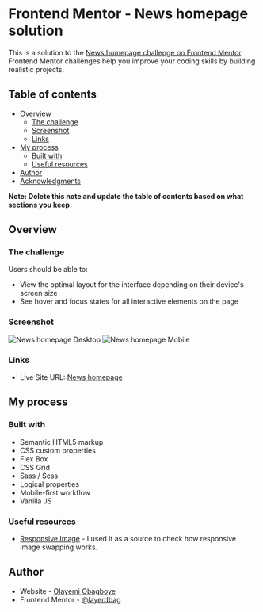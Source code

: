# Frontend Mentor - News homepage solution

This is a solution to the [News homepage challenge on Frontend Mentor](https://www.frontendmentor.io/challenges/news-homepage-H6SWTa1MFl).
Frontend Mentor challenges help you improve your coding skills by building realistic projects.

## Table of contents

- [Overview](#overview)
  - [The challenge](#the-challenge)
  - [Screenshot](#screenshot)
  - [Links](#links)
- [My process](#my-process)
  - [Built with](#built-with)
  - [Useful resources](#useful-resources)
- [Author](#author)
- [Acknowledgments](#acknowledgments)

**Note: Delete this note and update the table of contents based on what sections you keep.**

## Overview

### The challenge

Users should be able to:

- View the optimal layout for the interface depending on their device's screen size
- See hover and focus states for all interactive elements on the page

### Screenshot

![News homepage Desktop](https://github.com/layerdbag/fems-news-homepage/blob/main/assets/images/desktop0.jpeg)
![News homepage Mobile](https://github.com/layerdbag/fems-news-homepage/blob/main/assets/images/mobile0.jpeg)

### Links

- Live Site URL: [News homepage](https://github.com/layerdbag/fem-news-homepage)

## My process

### Built with

- Semantic HTML5 markup
- CSS custom properties
- Flex Box
- CSS Grid
- Sass / Scss
- Logical properties
- Mobile-first workflow
- Vanilla JS

### Useful resources

- [Responsive Image](https://web.dev/) - I used it as a source to check how responsive image swapping works.

## Author

- Website - [Olayemi Obagboye](https://github.com/layerdbag)
- Frontend Mentor - [@layerdbag](https://www.frontendmentor.io/profile/yourusername)
